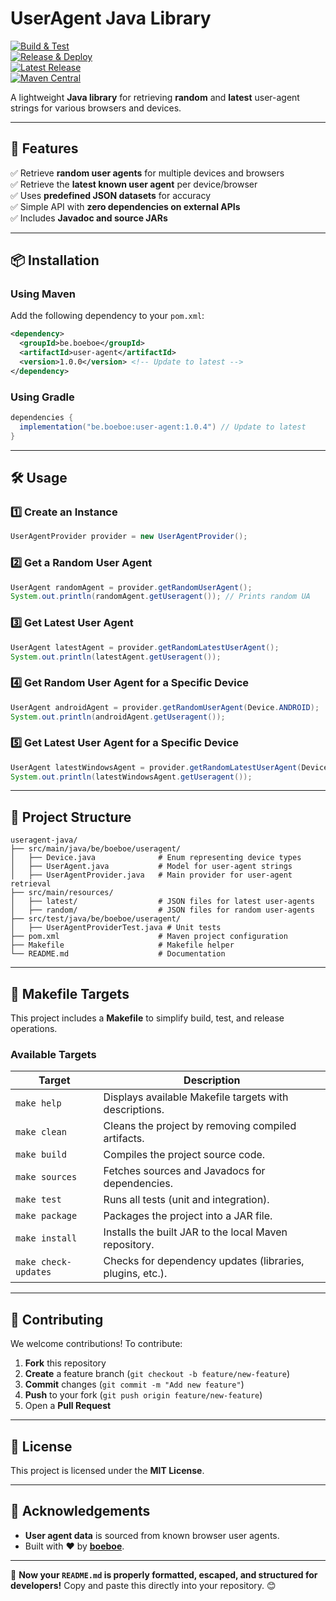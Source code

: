 # **UserAgent Java Library**

[![Build & Test](https://github.com/boeboe/useragent-java/actions/workflows/ci.yml/badge.svg)](https://github.com/boeboe/useragent-java/actions/workflows/ci.yml)  
[![Release & Deploy](https://github.com/boeboe/useragent-java/actions/workflows/release.yml/badge.svg)](https://github.com/boeboe/useragent-java/actions/workflows/release.yml)  
[![Latest Release](https://img.shields.io/github/v/release/boeboe/useragent-java)](https://github.com/boeboe/useragent-java/releases)  
[![Maven Central](https://img.shields.io/maven-central/v/be.boeboe/user-agent)](https://search.maven.org/artifact/be.boeboe/user-agent)

A lightweight **Java library** for retrieving **random** and **latest** user-agent strings for various browsers and devices.

---

## **📌 Features**

✅ Retrieve **random user agents** for multiple devices and browsers  
✅ Retrieve the **latest known user agent** per device/browser  
✅ Uses **predefined JSON datasets** for accuracy  
✅ Simple API with **zero dependencies on external APIs**  
✅ Includes **Javadoc and source JARs**

---

## **📦 Installation**

### **Using Maven**

Add the following dependency to your `pom.xml`:

```xml
<dependency>
  <groupId>be.boeboe</groupId>
  <artifactId>user-agent</artifactId>
  <version>1.0.0</version> <!-- Update to latest -->
</dependency>
```

### **Using Gradle**

```groovy
dependencies {
  implementation("be.boeboe:user-agent:1.0.4") // Update to latest
}
```

---

## **🛠️ Usage**

### **1️⃣ Create an Instance**

```java
UserAgentProvider provider = new UserAgentProvider();
```

### **2️⃣ Get a Random User Agent**

```java
UserAgent randomAgent = provider.getRandomUserAgent();
System.out.println(randomAgent.getUseragent()); // Prints random UA
```

### **3️⃣ Get Latest User Agent**

```java
UserAgent latestAgent = provider.getRandomLatestUserAgent();
System.out.println(latestAgent.getUseragent());
```

### **4️⃣ Get Random User Agent for a Specific Device**

```java
UserAgent androidAgent = provider.getRandomUserAgent(Device.ANDROID);
System.out.println(androidAgent.getUseragent());
```

### **5️⃣ Get Latest User Agent for a Specific Device**

```java
UserAgent latestWindowsAgent = provider.getRandomLatestUserAgent(Device.WINDOWS);
System.out.println(latestWindowsAgent.getUseragent());
```

---

## **📂 Project Structure**

```
useragent-java/
├── src/main/java/be/boeboe/useragent/
│   ├── Device.java              # Enum representing device types
│   ├── UserAgent.java           # Model for user-agent strings
│   ├── UserAgentProvider.java   # Main provider for user-agent retrieval
├── src/main/resources/
│   ├── latest/                  # JSON files for latest user-agents
│   ├── random/                  # JSON files for random user-agents
├── src/test/java/be/boeboe/useragent/
│   ├── UserAgentProviderTest.java # Unit tests
├── pom.xml                      # Maven project configuration
├── Makefile                     # Makefile helper
└── README.md                    # Documentation
```

---

## **🔨 Makefile Targets**

This project includes a **Makefile** to simplify build, test, and release operations.

### **Available Targets**

| Target               | Description                                               |
| -------------------- | --------------------------------------------------------- |
| `make help`          | Displays available Makefile targets with descriptions.    |
| `make clean`         | Cleans the project by removing compiled artifacts.        |
| `make build`         | Compiles the project source code.                         |
| `make sources`       | Fetches sources and Javadocs for dependencies.            |
| `make test`          | Runs all tests (unit and integration).                    |
| `make package`       | Packages the project into a JAR file.                     |
| `make install`       | Installs the built JAR to the local Maven repository.     |
| `make check-updates` | Checks for dependency updates (libraries, plugins, etc.). |

---

## **🚀 Contributing**

We welcome contributions! To contribute:

1. **Fork** this repository
2. **Create** a feature branch (`git checkout -b feature/new-feature`)
3. **Commit** changes (`git commit -m "Add new feature"`)
4. **Push** to your fork (`git push origin feature/new-feature`)
5. Open a **Pull Request**

---

## **📝 License**

This project is licensed under the **MIT License**.

---

## **📣 Acknowledgements**

- **User agent data** is sourced from known browser user agents.
- Built with ❤️ by **[boeboe](https://github.com/boeboe)**.

---

🚀 **Now your `README.md` is properly formatted, escaped, and structured for developers!** Copy and paste this directly into your repository. 😊
